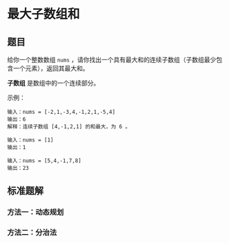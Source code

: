 # 最大子数组和

## 题目

给你一个整数数组 `nums` ，请你找出一个具有最大和的连续子数组（子数组最少包含一个元素），返回其最大和。

**子数组** 是数组中的一个连续部分。

示例：

```
输入：nums = [-2,1,-3,4,-1,2,1,-5,4]
输出：6
解释：连续子数组 [4,-1,2,1] 的和最大，为 6 。
```

```
输入：nums = [1]
输出：1
```

```
输入：nums = [5,4,-1,7,8]
输出：23
```

## 标准题解

### 方法一：动态规划

### 方法二：分治法

